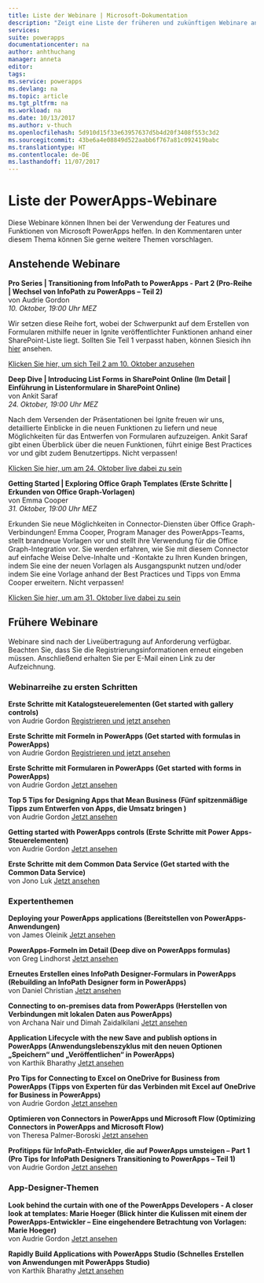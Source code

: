 ```yaml
---
title: Liste der Webinare | Microsoft-Dokumentation
description: "Zeigt eine Liste der früheren und zukünftigen Webinare an, einschließlich Uhrzeit/Datum und behandelten Themen."
services: 
suite: powerapps
documentationcenter: na
author: anhthuchang
manager: anneta
editor: 
tags: 
ms.service: powerapps
ms.devlang: na
ms.topic: article
ms.tgt_pltfrm: na
ms.workload: na
ms.date: 10/13/2017
ms.author: v-thuch
ms.openlocfilehash: 5d910d15f33e63957637d5b4d20f3408f553c3d2
ms.sourcegitcommit: 43be6a4e08849d522aabb6f767a81c092419babc
ms.translationtype: HT
ms.contentlocale: de-DE
ms.lasthandoff: 11/07/2017
---
```

# <a name="powerapps-webinar-listing"></a>Liste der PowerApps-Webinare
Diese Webinare können Ihnen bei der Verwendung der Features und Funktionen von Microsoft PowerApps helfen. In den Kommentaren unter diesem Thema können Sie gerne weitere Themen vorschlagen.

## <a name="upcoming-webinars"></a>Anstehende Webinare
**Pro Series | Transitioning from InfoPath to PowerApps - Part 2 (Pro-Reihe | Wechsel von InfoPath zu PowerApps – Teil 2)**
<br>von Audrie Gordon
<br>*10. Oktober, 19:00 Uhr MEZ*

Wir setzen diese Reihe fort, wobei der Schwerpunkt auf dem Erstellen von Formularen mithilfe neuer in Ignite veröffentlichter Funktionen anhand einer SharePoint-Liste liegt. Sollten Sie Teil 1 verpasst haben, können Siesich ihn [hier](https://www.youtube.com/watch?v=EZ09dRuiWLw) ansehen.

[Klicken Sie hier, um sich Teil 2 am 10. Oktober anzusehen](https://www.youtube.com/watch?v=Bm2XePxLcSM)

**Deep Dive | Introducing List Forms in SharePoint Online (Im Detail | Einführung in Listenformulare in SharePoint Online)**
<br>von Ankit Saraf
<br>*24. Oktober, 19:00 Uhr MEZ*

Nach dem Versenden der Präsentationen bei Ignite freuen wir uns, detaillierte Einblicke in die neuen Funktionen zu liefern und neue Möglichkeiten für das Entwerfen von Formularen aufzuzeigen. Ankit Saraf gibt einen Überblick über die neuen Funktionen, führt einige Best Practices vor und gibt zudem Benutzertipps. Nicht verpassen!

[Klicken Sie hier, um am 24. Oktober live dabei zu sein](https://www.youtube.com/watch?v=3dCwg6wtViI)

**Getting Started | Exploring Office Graph Templates (Erste Schritte | Erkunden von Office Graph-Vorlagen)**
<br>von Emma Cooper
<br>*31. Oktober, 19:00 Uhr MEZ*

Erkunden Sie neue Möglichkeiten in Connector-Diensten über Office Graph-Verbindungen! Emma Cooper, Program Manager des PowerApps-Teams, stellt brandneue Vorlagen vor und stellt ihre Verwendung für die Office Graph-Integration vor. Sie werden erfahren, wie Sie mit diesem Connector auf einfache Weise Delve-Inhalte und -Kontakte zu Ihren Kunden bringen, indem Sie eine der neuen Vorlagen als Ausgangspunkt nutzen und/oder indem Sie eine Vorlage anhand der Best Practices und Tipps von Emma Cooper erweitern. Nicht verpassen!

[Klicken Sie hier, um am 31. Oktober live dabei zu sein](https://www.youtube.com/watch?v=SwLNN3tPVNs)

## <a name="past-webinars"></a>Frühere Webinare
Webinare sind nach der Liveübertragung auf Anforderung verfügbar. Beachten Sie, dass Sie die Registrierungsinformationen erneut eingeben müssen. Anschließend erhalten Sie per E-Mail einen Link zu der Aufzeichnung.

### <a name="getting-started-webinar-series"></a>Webinarreihe zu ersten Schritten
**Erste Schritte mit Katalogsteuerelementen (Get started with gallery controls)**
<br>von Audrie Gordon [Registrieren und jetzt ansehen](https://info.microsoft.com/US-EAD-WBNR-FY17-02Feb-28-GettingStartedwithPowerAppsGalleries300759_01Registration-ForminBody.html)

**Erste Schritte mit Formeln in PowerApps (Get started with formulas in PowerApps)**
<br>von Audrie Gordon [Registrieren und jetzt ansehen](https://info.microsoft.com/US-EAD-WBNR-FY17-03Mar-14-GettingStartedwithPowerAppsFormulas300770_01Registration-ForminBody.html)

**Erste Schritte mit Formularen in PowerApps (Get started with forms in PowerApps)**
<br>von Audrie Gordon [Jetzt ansehen](https://www.youtube.com/watch?v=WnuwLkNbWk4)

**Top 5 Tips for Designing Apps that Mean Business (Fünf spitzenmäßige Tipps zum Entwerfen von Apps, die Umsatz bringen )**
<br>von Audrie Gordon [Jetzt ansehen](https://www.youtube.com/watch?v=Ql-pK9ixKxw)

**Getting started with PowerApps controls (Erste Schritte mit Power Apps-Steuerelementen)**
<br>von Audrie Gordon [Jetzt ansehen](https://www.youtube.com/watch?v=lUo0DXvJENI)

**Erste Schritte mit dem Common Data Service (Get started with the Common Data Service)**
<br>von Jono Luk [Jetzt ansehen](https://info.microsoft.com/US-PowerBI-WBNR-FY17-04Apr-18-GettingStartedwiththeCommonDataServices312618_01Registration-ForminBody.html)

### <a name="pro-topics"></a>Expertenthemen
**Deploying your PowerApps applications (Bereitstellen von PowerApps-Anwendungen)**
<br>von James Oleinik [Jetzt ansehen](https://www.youtube.com/watch?v=LF49hFB14Cs)

**PowerApps-Formeln im Detail (Deep dive on PowerApps formulas)**
<br>von Greg Lindhorst [Jetzt ansehen](https://www.youtube.com/watch?v=PuePMMuj5ps)

**Erneutes Erstellen eines InfoPath Designer-Formulars in PowerApps (Rebuilding an InfoPath Designer form in PowerApps)**
<br>von Daniel Christian [Jetzt ansehen](https://www.youtube.com/watch?v=ohQcxcVZSK4)

**Connecting to on-premises data from PowerApps (Herstellen von Verbindungen mit lokalen Daten aus PowerApps)**
<br>von Archana Nair und Dimah Zaidalkilani [Jetzt ansehen](https://www.youtube.com/watch?v=YBdO2MAulx8)

**Application Lifecycle with the new Save and publish options in PowerApps (Anwendungslebenszyklus mit den neuen Optionen „Speichern“ und „Veröffentlichen“ in PowerApps)**
<br>von Karthik Bharathy [Jetzt ansehen](https://www.youtube.com/watch?v=Np3DXBQvq2I)

**Pro Tips for Connecting to Excel on OneDrive for Business from PowerApps (Tipps von Experten für das Verbinden mit Excel auf OneDrive for Business in PowerApps)**
<br>von Audrie Gordon [Jetzt ansehen](https://www.youtube.com/watch?v=WPhux5_3Sfs)

**Optimieren von Connectors in PowerApps und Microsoft Flow (Optimizing Connectors in PowerApps and Microsoft Flow)**
<br>von Theresa Palmer-Boroski [Jetzt ansehen](https://www.youtube.com/watch?v=6jwt4qXA2IQ)

**Profitipps für InfoPath-Entwickler, die auf PowerApps umsteigen – Part 1 (Pro Tips for InfoPath Designers Transitioning to PowerApps – Teil 1)**
<br>von Audrie Gordon [Jetzt ansehen](https://www.youtube.com/watch?v=EZ09dRuiWLw)

### <a name="app-designer-topics"></a>App-Designer-Themen
**Look behind the curtain with one of the PowerApps Developers - A closer look at templates: Marie Hoeger (Blick hinter die Kulissen mit einem der PowerApps-Entwickler – Eine eingehendere Betrachtung von Vorlagen: Marie Hoeger)**
<br>von Audrie Gordon [Jetzt ansehen](https://www.youtube.com/watch?v=YF3DKZxlUdM)

**Rapidly Build Applications with PowerApps Studio (Schnelles Erstellen von Anwendungen mit PowerApps Studio)**
<br>von Karthik Bharathy [Jetzt ansehen](https://www.youtube.com/watch?v=us85WpXe4cA)

